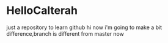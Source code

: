 # HelloCalterah
just a repository to learn github
hi now i'm going to make a bit difference,branch is different from master now
